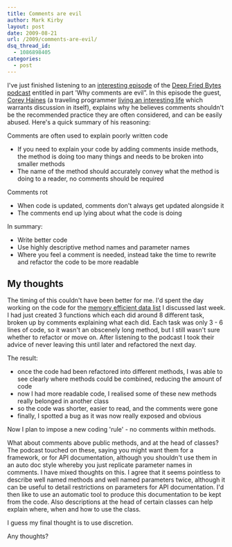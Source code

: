 ```yaml
---
title: Comments are evil
author: Mark Kirby
layout: post
date: 2009-08-21
url: /2009/comments-are-evil/
dsq_thread_id:
  - 1086898405
categories:
  - post
---
```

I've just finished listening to an [interesting episode][1] of the [Deep Fried Bytes podcast][2] entitled in part 'Why comments are evil&#8221;. In this episode the guest, [Corey Haines][3] (a traveling programmer [living an interesting life][4] which warrants discussion in itself), explains why he believes comments shouldn't be the recommended practice they are often considered, and can be easily abused. Here's a quick summary of his reasoning:

Comments are often used to explain poorly written code

* If you need to explain your code by adding comments inside methods, the method is doing too many things and needs to be broken into smaller methods
* The name of the method should accurately convey what the method is doing to a reader, no comments should be required

Comments rot

* When code is updated, comments don't always get updated alongside it
* The comments end up lying about what the code is doing

In summary:

* Write better code
* Use highly descriptive method names and parameter names
* Where you feel a comment is needed, instead take the time to rewrite and refactor the code to be more readable

## My thoughts

The timing of this couldn't have been better for me. I'd spent the day working on the code for the [memory efficient data list][5] I discussed last week. I had just created 3 functions which each did around 8 different task, broken up by comments explaining what each did. Each task was only 3 - 6 lines of code, so it wasn't an obscenely long method, but I still wasn't sure whether to refactor or move on. After listening to the podcast I took their advice of never leaving this until later and refactored the next day.

The result:

* once the code had been refactored into different methods, I was able to see clearly where methods could be combined, reducing the amount of code
* now I had more readable code, I realised some of these new methods really belonged in another class
* so the code was shorter, easier to read, and the comments were gone
* finally, I spotted a bug as it was now really exposed and obvious

Now I plan to impose a new coding 'rule' - no comments within methods.

What about comments above public methods, and at the head of classes? The podcast touched on these, saying you might want them for a framework, or for API documentation, although you shouldn't use them in an auto doc style whereby you just replicate parameter names in comments. I have mixed thoughts on this. I agree that it seems pointless to describe well named methods and well named parameters twice, although it can be useful to detail restrictions on parameters for API documentation. I'd then like to use an automatic tool to produce this documentation to be kept from the code. Also descriptions at the head of certain classes can help explain where, when and how to use the class.

I guess my final thought is to use discretion.

Any thoughts?

 [1]: http://deepfriedbytes.com/podcast/episode-35-why-comments-are-evil-and-pair-programming-with-corey-haines/
 [2]: http://deepfriedbytes.com/
 [3]: http://www.coreyhaines.com/
 [4]: http://programmingtour.blogspot.com/
 [5]: /2009/optimising-visual-components-for-flash-mobile/